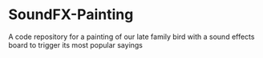 # SoundFX-Painting
A code repository for a painting of our late family bird with a sound effects board to trigger its most popular sayings
